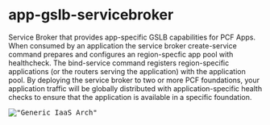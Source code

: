 # app-gslb-servicebroker
Service Broker that provides app-specific GSLB capabilities for PCF Apps.  When consumed by an application the service broker create-service command prepares and configures an region-specfic app pool with healthcheck.  The bind-service command registers region-specific applications (or the routers serving the application) with the application pool.  By deploying the service broker to two or more PCF foundations, your application traffic will be globally distributed with application-specific health checks to ensure that the application is available in a specific foundation.

 <kbd>!["Generic IaaS Arch"](https://github.com/azwickey-pivotal/app-gslb-servicebroker/blob/master/imgs/refarch.png?raw=true)</kbd> 